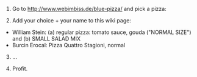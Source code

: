 1) Go to http://www.webimbiss.de/blue-pizza/ and pick a pizza:

2) Add your choice + your name to this wiki page:

  * William Stein: (a) regular pizza: tomato sauce, gouda ("NORMAL SIZE") and (b) SMALL SALAD MIX
  * Burcin Erocal: Pizza Quattro Stagioni, normal

3) ...

4) Profit.
